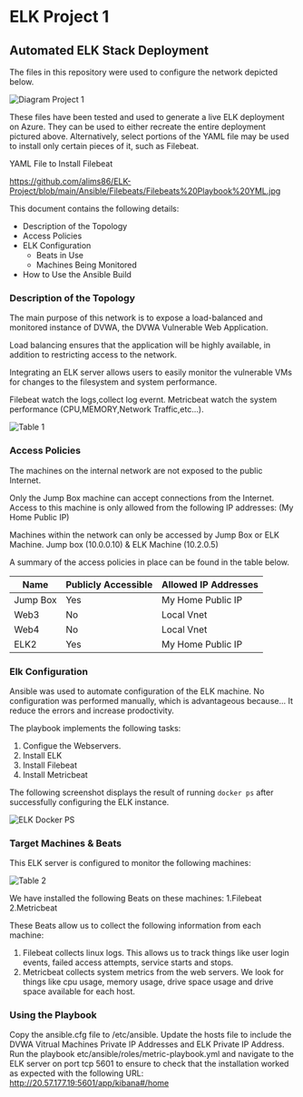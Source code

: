 # ELK Project 1
## Automated ELK Stack Deployment

The files in this repository were used to configure the network depicted below.

![Diagram Project 1](https://user-images.githubusercontent.com/81339363/130390367-0ec2d41d-f9b2-4aff-81c4-1b14f9bc6925.jpg)

These files have been tested and used to generate a live ELK deployment on Azure. They can be used to either recreate the entire deployment pictured above. Alternatively, select portions of the YAML file may be used to install only certain pieces of it, such as Filebeat.

YAML File to Install Filebeat

https://github.com/alims86/ELK-Project/blob/main/Ansible/Filebeats/Filebeats%20Playbook%20YML.jpg


This document contains the following details:
- Description of the Topology
- Access Policies
- ELK Configuration
  - Beats in Use
  - Machines Being Monitored
- How to Use the Ansible Build

### Description of the Topology

The main purpose of this network is to expose a load-balanced and monitored instance of DVWA, the DVWA Vulnerable Web Application.

Load balancing ensures that the application will be highly available, in addition to restricting access to the network.

Integrating an ELK server allows users to easily monitor the vulnerable VMs for changes to the filesystem and system performance.

Filebeat watch the logs,collect log evernt.
Metricbeat watch the system performance (CPU,MEMORY,Network Traffic,etc...).


![Table 1](https://user-images.githubusercontent.com/81339363/130533364-0501aa88-8c1f-430e-bbd4-6084421c9aa4.jpg)


### Access Policies

The machines on the internal network are not exposed to the public Internet. 

Only the Jump Box machine can accept connections from the Internet. Access to this machine is only allowed from the following IP addresses:
 (My Home Public IP)

Machines within the network can only be accessed by Jump Box or ELK Machine.
Jump box (10.0.0.10) & ELK Machine (10.2.0.5)

A summary of the access policies in place can be found in the table below.

| Name     | Publicly Accessible | Allowed IP Addresses |
|----------|---------------------|----------------------|
| Jump Box | Yes                 | My Home Public IP    |
| Web3     | No                  | Local Vnet           |
| Web4     | No                  | Local Vnet           |
| ELK2     | Yes                 | My Home Public IP    |

### Elk Configuration

Ansible was used to automate configuration of the ELK machine. No configuration was performed manually, which is advantageous because...
It reduce the errors and increase prodoctivity.

The playbook implements the following tasks:
1. Configue the Webservers.
2. Install ELK
3. Install Filebeat
4. Install Metricbeat

The following screenshot displays the result of running `docker ps` after successfully configuring the ELK instance.

![ELK Docker PS](https://user-images.githubusercontent.com/81339363/130390559-265af6d2-a267-4693-ad18-e3ed53d8324c.jpg)


### Target Machines & Beats
This ELK server is configured to monitor the following machines:

![Table 2](https://user-images.githubusercontent.com/81339363/130541296-cac97feb-cbb7-41cb-ac87-b86016a84a74.jpg)


We have installed the following Beats on these machines:
1.Filebeat
2.Metricbeat

These Beats allow us to collect the following information from each machine:
1. Filebeat collects linux logs. This allows us to track things like user login events, failed access attempts, service starts and stops.
2. Metricbeat collects system metrics from the web servers. We look for things like cpu usage, memory usage, drive space usage and drive space available for each host.

### Using the Playbook 

Copy the ansible.cfg file to /etc/ansible.
Update the hosts file to include the DVWA Vitrual Machines Private IP Addresses and ELK Private IP Address.
Run the playbook etc/ansible/roles/metric-playbook.yml and navigate to the ELK server on port tcp 5601 to ensure to check that the installation worked as expected with the following URL: http://20.57.177.19:5601/app/kibana#/home


